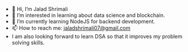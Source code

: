 - 👋 Hi, I’m Jalad Shrimali
- 👀 I’m interested in learning about data science and blockchain.
- 🌱 I’m currently learning NodeJS for backend development.
- 📫 How to reach me: jaladshrimali07@gmail.com
- I am also looking forward to learn DSA so that it improves my problem solving skills.

<!---
jalad18/jalad18 is a ✨ special ✨ repository because its `README.md` (this file) appears on your GitHub profile.
You can click the Preview link to take a look at your changes.
--->
